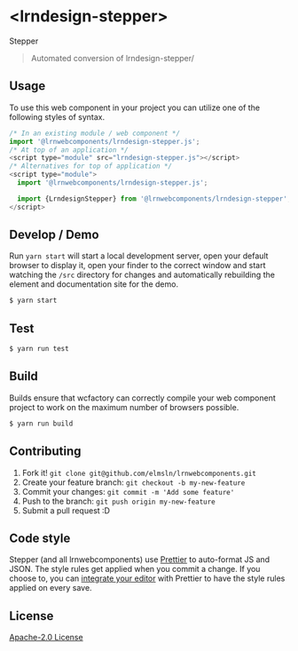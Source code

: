 # &lt;lrndesign-stepper&gt;

Stepper
> Automated conversion of lrndesign-stepper/

## Usage
To use this web component in your project you can utilize one of the following styles of syntax.

```js
/* In an existing module / web component */
import '@lrnwebcomponents/lrndesign-stepper.js';
/* At top of an application */
<script type="module" src="lrndesign-stepper.js"></script>
/* Alternatives for top of application */
<script type="module">
  import '@lrnwebcomponents/lrndesign-stepper.js';

  import {LrndesignStepper} from '@lrnwebcomponents/lrndesign-stepper';
</script>
```

## Develop / Demo
Run `yarn start` will start a local development server, open your default browser to display it, open your finder to the correct window and start watching the `/src` directory for changes and automatically rebuilding the element and documentation site for the demo.
```bash
$ yarn start
```

## Test

```bash
$ yarn run test
```

## Build
Builds ensure that wcfactory can correctly compile your web component project to
work on the maximum number of browsers possible.
```bash
$ yarn run build
```

## Contributing

1. Fork it! `git clone git@github.com/elmsln/lrnwebcomponents.git`
2. Create your feature branch: `git checkout -b my-new-feature`
3. Commit your changes: `git commit -m 'Add some feature'`
4. Push to the branch: `git push origin my-new-feature`
5. Submit a pull request :D

## Code style

Stepper (and all lrnwebcomponents) use [Prettier][prettier] to auto-format JS and JSON.  The style rules get applied when you commit a change.  If you choose to, you can [integrate your editor][prettier-ed] with Prettier to have the style rules applied on every save.

[prettier]: https://github.com/prettier/prettier/
[prettier-ed]: https://github.com/prettier/prettier/#editor-integration
[polyserve]: https://github.com/Polymer/polyserve
[web-component-tester]: https://github.com/Polymer/web-component-tester

## License
[Apache-2.0 License](http://opensource.org/licenses/Apache-2.0)